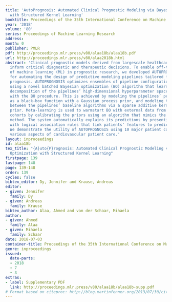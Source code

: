 ```yaml
---
title: 'AutoPrognosis: Automated Clinical Prognostic Modeling via Bayesian Optimization
  with Structured Kernel Learning'
booktitle: Proceedings of the 35th International Conference on Machine Learning
year: '2018'
volume: '80'
series: Proceedings of Machine Learning Research
address: 
month: 0
publisher: PMLR
pdf: http://proceedings.mlr.press/v80/alaa18b/alaa18b.pdf
url: http://proceedings.mlr.press/v80/alaa2018b.html
abstract: 'Clinical prognostic models derived from largescale healthcare data can
  inform critical diagnostic and therapeutic decisions. To enable off-theshelf usage
  of machine learning (ML) in prognostic research, we developed AUTOPROGNOSIS: a system
  for automating the design of predictive modeling pipelines tailored for clinical
  prognosis. AUTOPROGNOSIS optimizes ensembles of pipeline configurations efficiently
  using a novel batched Bayesian optimization (BO) algorithm that learns a low-dimensional
  decomposition of the pipelines’ high-dimensional hyperparameter space in concurrence
  with the BO procedure. This is achieved by modeling the pipelines’ performances
  as a black-box function with a Gaussian process prior, and modeling the “similarities”
  between the pipelines’ baseline algorithms via a sparse additive kernel with a Dirichlet
  prior. Meta-learning is used to warmstart BO with external data from “similar” patient
  cohorts by calibrating the priors using an algorithm that mimics the empirical Bayes
  method. The system automatically explains its predictions by presenting the clinicians
  with logical association rules that link patients’ features to predicted risk strata.
  We demonstrate the utility of AUTOPROGNOSIS using 10 major patient cohorts representing
  various aspects of cardiovascular patient care.'
layout: inproceedings
id: alaa18b
tex_title: "{A}uto{P}rognosis: Automated Clinical Prognostic Modeling via {B}ayesian
  Optimization with Structured Kernel Learning"
firstpage: 139
lastpage: 148
page: 139-148
order: 139
cycles: false
bibtex_editor: Dy, Jennifer and Krause, Andreas
editor:
- given: Jennifer
  family: Dy
- given: Andreas
  family: Krause
bibtex_author: Alaa, Ahmed and van der Schaar, Mihaela
author:
- given: Ahmed
  family: Alaa
- given: Mihaela
  family: Schaar
date: 2018-07-03
container-title: Proceedings of the 35th International Conference on Machine Learning
genre: inproceedings
issued:
  date-parts:
  - 2018
  - 7
  - 3
extras:
- label: Supplementary PDF
  link: http://proceedings.mlr.press/v80/alaa18b/alaa18b-supp.pdf
# Format based on citeproc: http://blog.martinfenner.org/2013/07/30/citeproc-yaml-for-bibliographies/
---
```

